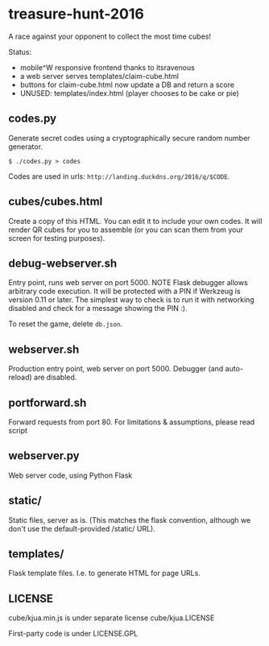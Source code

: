 # treasure-hunt-2016
A race against your opponent to collect the most time cubes!

Status:

 * mobile^W responsive frontend thanks to itsravenous
 * a web server serves templates/claim-cube.html
 * buttons for claim-cube.html now update a DB and return a score
 * UNUSED: templates/index.html (player chooses to be cake or pie)

## codes.py
Generate secret codes using a cryptographically secure random number generator.

    $ ./codes.py > codes

Codes are used in urls: `http://landing.duckdns.org/2016/q/$CODE`.

## cubes/cubes.html
Create a copy of this HTML.  You can edit it to include your own codes.
It will render QR cubes for you to assemble
(or you can scan them from your screen for testing purposes).

## debug-webserver.sh
Entry point, runs web server on port 5000.
NOTE Flask debugger allows arbitrary code execution.
It will be protected with a PIN if Werkzeug is version 0.11 or later.
The simplest way to check is to run it with networking disabled
and check for a message showing the PIN :).

To reset the game, delete `db.json`.

## webserver.sh
Production entry point, web server on port 5000.
Debugger (and auto-reload) are disabled.

## portforward.sh
Forward requests from port 80.
For limitations & assumptions, please read script

## webserver.py
Web server code, using Python Flask

## static/
Static files, server as is.
(This matches the flask convention, although we don't use the default-provided /static/ URL).

## templates/
Flask template files.  I.e. to generate HTML for page URLs.

## LICENSE

cube/kjua.min.js is under separate license cube/kjua.LICENSE

First-party code is under LICENSE.GPL
